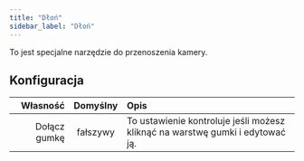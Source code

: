 ```yaml
---
title: "Dłoń"
sidebar_label: "Dłoń"
---
```


To jest specjalne narzędzie do przenoszenia kamery.

## Konfiguracja

|     Własność | Domyślny | Opis                                                                          |
| ------------:|:--------:|:----------------------------------------------------------------------------- |
| Dołącz gumkę | fałszywy | To ustawienie kontroluje jeśli możesz kliknąć na warstwę gumki i edytować ją. |
